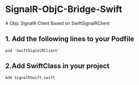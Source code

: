 # SignalR-ObjC-Bridge-Swift
A Objc SignalR Client Based on SwiftSignalRClient
## 1. Add the following lines to your Podfile 
```pod 'SwiftSignalRClient'```
## 2.Add SwiftClass in your project
```Add SignalRSwift.swift```
